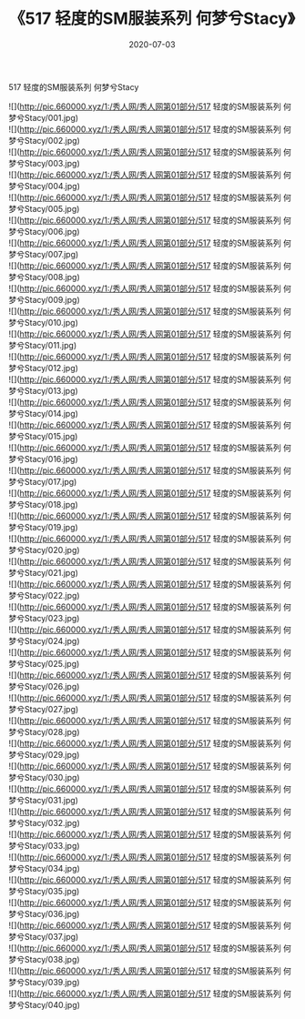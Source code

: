 ﻿---
layout: post
title:  《517 轻度的SM服装系列 何梦兮Stacy》
date:   2020-07-03
img: http://pic.660000.xyz/1:/秀人网/秀人网第01部分/517 轻度的SM服装系列 何梦兮Stacy/000.jpg
categories: [美女, 清纯, 唯美]
---

517 轻度的SM服装系列 何梦兮Stacy

  ![](http://pic.660000.xyz/1:/秀人网/秀人网第01部分/517 轻度的SM服装系列 何梦兮Stacy/001.jpg) <br> ![](http://pic.660000.xyz/1:/秀人网/秀人网第01部分/517 轻度的SM服装系列 何梦兮Stacy/002.jpg) <br> ![](http://pic.660000.xyz/1:/秀人网/秀人网第01部分/517 轻度的SM服装系列 何梦兮Stacy/003.jpg) <br> ![](http://pic.660000.xyz/1:/秀人网/秀人网第01部分/517 轻度的SM服装系列 何梦兮Stacy/004.jpg) <br> ![](http://pic.660000.xyz/1:/秀人网/秀人网第01部分/517 轻度的SM服装系列 何梦兮Stacy/005.jpg) <br> ![](http://pic.660000.xyz/1:/秀人网/秀人网第01部分/517 轻度的SM服装系列 何梦兮Stacy/006.jpg) <br> ![](http://pic.660000.xyz/1:/秀人网/秀人网第01部分/517 轻度的SM服装系列 何梦兮Stacy/007.jpg) <br> ![](http://pic.660000.xyz/1:/秀人网/秀人网第01部分/517 轻度的SM服装系列 何梦兮Stacy/008.jpg) <br> ![](http://pic.660000.xyz/1:/秀人网/秀人网第01部分/517 轻度的SM服装系列 何梦兮Stacy/009.jpg) <br> ![](http://pic.660000.xyz/1:/秀人网/秀人网第01部分/517 轻度的SM服装系列 何梦兮Stacy/010.jpg) <br> ![](http://pic.660000.xyz/1:/秀人网/秀人网第01部分/517 轻度的SM服装系列 何梦兮Stacy/011.jpg) <br> ![](http://pic.660000.xyz/1:/秀人网/秀人网第01部分/517 轻度的SM服装系列 何梦兮Stacy/012.jpg) <br> ![](http://pic.660000.xyz/1:/秀人网/秀人网第01部分/517 轻度的SM服装系列 何梦兮Stacy/013.jpg) <br> ![](http://pic.660000.xyz/1:/秀人网/秀人网第01部分/517 轻度的SM服装系列 何梦兮Stacy/014.jpg) <br> ![](http://pic.660000.xyz/1:/秀人网/秀人网第01部分/517 轻度的SM服装系列 何梦兮Stacy/015.jpg) <br> ![](http://pic.660000.xyz/1:/秀人网/秀人网第01部分/517 轻度的SM服装系列 何梦兮Stacy/016.jpg) <br> ![](http://pic.660000.xyz/1:/秀人网/秀人网第01部分/517 轻度的SM服装系列 何梦兮Stacy/017.jpg) <br> ![](http://pic.660000.xyz/1:/秀人网/秀人网第01部分/517 轻度的SM服装系列 何梦兮Stacy/018.jpg) <br> ![](http://pic.660000.xyz/1:/秀人网/秀人网第01部分/517 轻度的SM服装系列 何梦兮Stacy/019.jpg) <br> ![](http://pic.660000.xyz/1:/秀人网/秀人网第01部分/517 轻度的SM服装系列 何梦兮Stacy/020.jpg) <br> ![](http://pic.660000.xyz/1:/秀人网/秀人网第01部分/517 轻度的SM服装系列 何梦兮Stacy/021.jpg) <br> ![](http://pic.660000.xyz/1:/秀人网/秀人网第01部分/517 轻度的SM服装系列 何梦兮Stacy/022.jpg) <br> ![](http://pic.660000.xyz/1:/秀人网/秀人网第01部分/517 轻度的SM服装系列 何梦兮Stacy/023.jpg) <br> ![](http://pic.660000.xyz/1:/秀人网/秀人网第01部分/517 轻度的SM服装系列 何梦兮Stacy/024.jpg) <br> ![](http://pic.660000.xyz/1:/秀人网/秀人网第01部分/517 轻度的SM服装系列 何梦兮Stacy/025.jpg) <br> ![](http://pic.660000.xyz/1:/秀人网/秀人网第01部分/517 轻度的SM服装系列 何梦兮Stacy/026.jpg) <br> ![](http://pic.660000.xyz/1:/秀人网/秀人网第01部分/517 轻度的SM服装系列 何梦兮Stacy/027.jpg) <br> ![](http://pic.660000.xyz/1:/秀人网/秀人网第01部分/517 轻度的SM服装系列 何梦兮Stacy/028.jpg) <br> ![](http://pic.660000.xyz/1:/秀人网/秀人网第01部分/517 轻度的SM服装系列 何梦兮Stacy/029.jpg) <br> ![](http://pic.660000.xyz/1:/秀人网/秀人网第01部分/517 轻度的SM服装系列 何梦兮Stacy/030.jpg) <br> ![](http://pic.660000.xyz/1:/秀人网/秀人网第01部分/517 轻度的SM服装系列 何梦兮Stacy/031.jpg) <br> ![](http://pic.660000.xyz/1:/秀人网/秀人网第01部分/517 轻度的SM服装系列 何梦兮Stacy/032.jpg) <br> ![](http://pic.660000.xyz/1:/秀人网/秀人网第01部分/517 轻度的SM服装系列 何梦兮Stacy/033.jpg) <br> ![](http://pic.660000.xyz/1:/秀人网/秀人网第01部分/517 轻度的SM服装系列 何梦兮Stacy/034.jpg) <br> ![](http://pic.660000.xyz/1:/秀人网/秀人网第01部分/517 轻度的SM服装系列 何梦兮Stacy/035.jpg) <br> ![](http://pic.660000.xyz/1:/秀人网/秀人网第01部分/517 轻度的SM服装系列 何梦兮Stacy/036.jpg) <br> ![](http://pic.660000.xyz/1:/秀人网/秀人网第01部分/517 轻度的SM服装系列 何梦兮Stacy/037.jpg) <br> ![](http://pic.660000.xyz/1:/秀人网/秀人网第01部分/517 轻度的SM服装系列 何梦兮Stacy/038.jpg) <br> ![](http://pic.660000.xyz/1:/秀人网/秀人网第01部分/517 轻度的SM服装系列 何梦兮Stacy/039.jpg) <br> ![](http://pic.660000.xyz/1:/秀人网/秀人网第01部分/517 轻度的SM服装系列 何梦兮Stacy/040.jpg) <br>